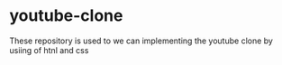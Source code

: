 # youtube-clone
These repository is used to we can implementing  the youtube clone by usiing of htnl and css 
